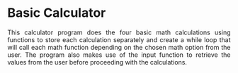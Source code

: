 <h1>Basic Calculator</h1>

<p align = "justify">This calculator program does the four basic math calculations using functions to store each calculation separately and create a while loop that will call each math function depending on the chosen math option from the user. The program also makes use of
the input function to retrieve the values from the user before proceeding with the calculations.</p>
